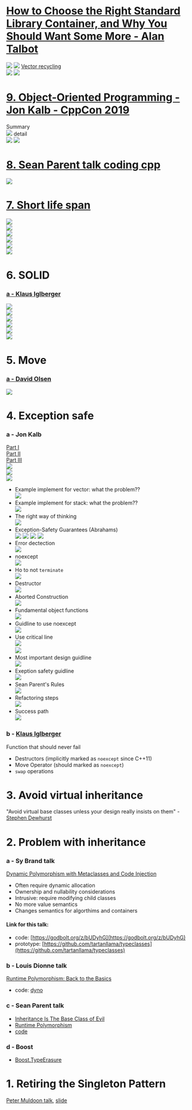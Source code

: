 # [How to Choose the Right Standard Library Container, and Why You Should Want Some More - Alan Talbot](https://www.youtube.com/watch?v=yjPKVOYcw28&t=2183s)
![](doc/41-container.png) 
![](doc/42-container.png) 
[Vector recycling](https://youtu.be/yjPKVOYcw28?t=2228)  
![](doc/43-container.png) 
![](doc/44-container.png) 
# [9. Object-Oriented Programming - Jon Kalb - CppCon 2019](https://www.youtube.com/watch?v=32tDTD9UJCE&t=1221s)
Summary  
![](doc/40-oop.png) 
detail  
![](doc/38-oop.png) 
![](doc/39-oop.png) 
# [8. Sean Parent talk coding cpp](https://www.youtube.com/watch?v=W2tWOdzgXHA&list=WL&index=3&t=2075s)
![](doc/37-tip-cpp.png) 
# [7. Short life span](https://www.youtube.com/watch?v=J02S50z5zEo&t=769s)
![](doc/31-weak-ordering.png)  
![](doc/32-less-ordering.png)  
![](doc/33-equal.png)  
![](doc/34-equivalence.png)  
![](doc/35-3way.png)  
![](doc/36-auto-check.png)  
# 6. SOLID
### [a - Klaus Iglberger](https://youtu.be/Ntraj80qN2k)  
![](doc/25-srp.png)  
![](doc/26-ocp.png)  
![](doc/27-lsp.png)  
![](doc/28-isp.png)  
![](doc/29-dip.png)  
![](doc/30-solid_summary.png)  
# 5. Move
### [a - David Olsen](https://youtu.be/ZG59Bqo7qX4)  
![](doc/24-move.png)  
# 4. Exception safe
### a - Jon Kalb
[Part I](https://youtu.be/W7fIy_54y-w)  
[Part II](https://youtu.be/b9xMIKb1jMk)  
[Part III](https://youtu.be/MiKxfdkMJW8)  
![](doc/12-joel.png)  
![](doc/12-jon.png)  
![](doc/23-promise.png)  
* Example implement for vector: what the problem??    
![](doc/1-vector_impl_alex.png)  
* Example implement for stack: what the problem??    
![](doc/2-stack_pop.png)
* The right way of thinking  
![](doc/3-right_way.png)
* Exception-Safety Guarantees (Abrahams)  
![](doc/4-guarantees_abrahams.png)
![](doc/5-base_guarantee.png)
![](doc/6-safety_guarantees_abrahams.png)
![](doc/6-safety_guarantees_abrahams_2.png)
* Error dectection  
![](doc/8-error_detection.png)
* noexcept  
![](doc/9-noexcept.png)  
* Ho to not `terminate`  
![](doc/10-not_terminate.png)  
* Destructor  
![](doc/11-destructor.png)  
* Aborted Construction  
![](doc/11-aborted_construction.png)  
* Fundamental object functions  
![](doc/13-fundamental_object_functions.png)  
* Guidline to use noexcept  
![](doc/15-guideline_noexcept.png)  
* Use critical line  
![](doc/16-critical_line.png)  
![](doc/17-critical_line_2.png)  
* Most important design guidline  
![](doc/18-design_guideline.png)  
* Exeption safety guidline  
![](doc/19-exception_safety_guideline.png)  
* Sean Parent's Rules  
![](doc/20-sean_rule.png)  
* Refactoring steps  
![](doc/21-refactoring_step.png)  
* Success path  
![](doc/22-success_path.png)  

### b - [Klaus Iglberger](https://youtu.be/0ojB8c0xUd8)
Function that should never fail
* Destructors (implicitly marked as  `noexcept` since C++11)
* Move Operator (should marked as  `noexcept`)
* `swap` operations

# 3. Avoid virtual inheritance
"Avoid virtual base classes unless your design really insists on them" - [Stephen Dewhurst](https://youtu.be/SShSV_iV1Ko?t=3294)
# 2. Problem with inheritance
### a - Sy Brand talk  
[Dynamic Polymorphism with Metaclasses and Code Injection](https://www.youtube.com/watch?v=8c6BAQcYF_E)
* Often require dynamic allocation
* Ownership and nullability considerations
* Intrusive: require modifying child classes
* No more value semantics
* Changes semantics for algorthims and containers  
#### Link for this talk:
* code: [https://godbolt.org/z/bUDyhG](https://godbolt.org/z/bUDyhG)
* prototype: [https://github.com/tartanllama/typeclasses](https://github.com/tartanllama/typeclasses)
### b - Louis Dionne talk
[Runtime Polymorphism: Back to the Basics](https://www.youtube.com/watch?v=OtU51Ytfe04&t=4153s)
* code: [dyno](https://github.com/ldionne/dyno)
### c - Sean Parent talk
* [Inheritance Is The Base Class of Evil](https://www.youtube.com/watch?v=bIhUE5uUFOA)
* [Runtime Polymorphism](https://www.youtube.com/watch?v=QGcVXgEVMJg&list=PLKtBMOPB5ra9DeN_N6jEDg0eY07_sgTtk&index=10&t=363s)
* [code](https://github.com/pvthuyet/think-about-cpp/blob/main/ThinkAboutCpp/inheritant_is_the_base_class_of_evil.h)
### d - Boost
* [Boost.TypeErasure](https://www.boost.org/doc/libs/1_55_0/doc/html/boost_typeerasure.html#boost_typeerasure.introduction)
  
# 1. Retiring the Singleton Pattern
[Peter Muldoon talk](https://www.youtube.com/watch?v=K5c7uvWe_hw&t=2487s), [slide](https://github.com/CppCon/CppCon2020/tree/main/Presentations/retiring_the_singleton_pattern)
